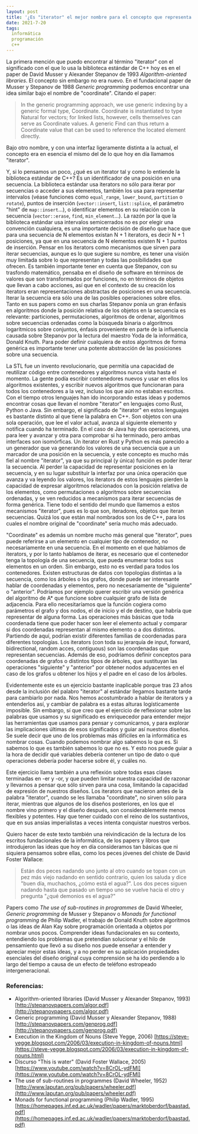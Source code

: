 ```yaml
---
layout: post
title: '¿Es "iterator" el mejor nombre para el concepto que representa en C++?'
date: 2021-7-20
tags:
  informática
  programación
  c++
---
```

La primera mención que puedo encontrar al término "iterator" con el significado con el que lo usa la biblioteca estándar de C++ hoy es en el paper de David Musser y Alexander Stepanov de 1993 *Algorithm-oriented libraries*. El concepto sin embargo no era nuevo. En el fundacional paper de Musser y Stepanov de 1988 *Generic programming* podemos encontrar una idea similar bajo el nombre de "coordinate". Citando el paper:

> In the generic programming approach, we use generic indexing by a generic formal type, Coordinate. Coordinate is instantiated to type Natural for vectors; for linked lists, however, cells themselves can serve as Coordinate values. A generic Find can thus return a Coordinate value that can be used to reference the located element directly.

Bajo otro nombre, y con una interfaz ligeramente distinta a la actual, el concepto era en esencia el mismo del de lo que hoy en día llamamos "iterator".

Y, si lo pensamos un poco, ¿qué es un iterator tal y como lo entiende la biblioteca estándar de C++? Es un identificador de una posición en una secuencia. La biblioteca estándar usa iterators no sólo para iterar por secuencias o acceder a sus elementos, también los usa para representar intervalos (véase funciones como `equal_range`, `lower_bound`, `partition` o `rotate`), puntos de inserción (`vector::insert`, `list::splice`, el parámetro "hint" de `map::insert`...), o identificar elementos en su relación con la secuencia (`vector::erase`, `find`, `min_element`...). La razón por la que la biblioteca estándar usa intervalos semicerrados no es por elegir una convención cualquiera, es una importante decisión de diseño que hace que para una secuencia de N elementos existan N + 1 iterators, es decir N + 1 posiciones, ya que en una secuencia de N elementos existen N + 1 puntos de inserción. Pensar en los iterators como mecanismos que sirven para iterar secuencias, aunque es lo que sugiere su nombre, es tener una visión muy limitada sobre lo que representan y todas las posibilidades que ofrecen. Es también importante tener en cuenta que Stepanov, con su trasfondo matemático, pensaba en el diseño de software en términos de valores que son transformados por funciones, no en términos de objetos que llevan a cabo acciones, así que en el contexto de su creación los iterators eran representaciones abstractas de posiciones en una secuencia. Iterar la secuencia era sólo una de las posibles operaciones sobre ellos. Tanto en sus papers como en sus charlas Stepanov ponía un gran énfasis en algoritmos donde la posición relativa de los objetos en la secuencia es relevante: particiones, permutaciones, algoritmos de ordenar, algoritmos sobre secuencias ordenadas como la búsqueda binaria o algoritmos logarítmicos sobre conjuntos, énfasis proveniente en parte de la influencia causada sobre Stepanov por la lectura del maestro Yoda de la informática, Donald Knuth. Para poder definir cualquiera de estos algoritmos de forma genérica es importante tener una potente abstracción de las posiciones sobre una secuencia.

La STL fue un invento revolucionario, que permitía una capacidad de reutilizar código entre contenedores y algoritmos nunca vista hasta el momento. La gente podía escribir contenedores nuevos y usar en ellos los algoritmos existentes, y escribir nuevos algoritmos que funcionaran para todos los contenedores a la vez, incluso los que aún no estaban escritos. Con el tiempo otros lenguajes han ido incorporando estas ideas y podemos encontrar cosas que llevan el nombre "iterator" en lenguajes como Rust, Python o Java. Sin embargo, el significado de "iterator" en estos lenguajes es bastante distinto al que tiene la palabra en C++. Son objetos con una sola operación, que lee el valor actual, avanza al siguiente elemento y notifica cuando ha terminado. En el caso de Java hay dos operaciones, una para leer y avanzar y otra para comprobar si ha terminado, pero ambas interfaces son isomórficas. Un iterator en Rust y Python es más parecido a un generador que va generando los valores de una secuencia que a un marcador de una posición en la secuencia, y este concepto es mucho más fiel al nombre "iterator", ya que su principal (y única) función es poder iterar la secuencia. Al perder la capacidad de representar posiciones en la secuencia, y en su lugar substituir la interfaz por una única operación que avanza y va leyendo los valores, los iterators de estos lenguajes pierden la capacidad de expresar algoritmos relacionados con la posición relativa de los elementos, como permutaciones o algoritmos sobre secuencias ordenadas, y se ven reducidos a mecanismos para iterar secuencias de forma genérica. Tiene todo el sentido del mundo que llamemos a estos mecanismos "iterator", pues es lo que son, iteradores, objetos que iteran secuencias. Quizá los que están mal nombrados son los de C++, para los cuales el nombre original de "coordinate" sería mucho más adecuado.

"Coordinate" es además un nombre mucho más general que "iterator", pues puede referirse a un elemento en cualquier tipo de contenedor, no necesariamente en una secuencia. En el momento en el que hablamos de iterators, y por lo tanto hablamos de iterar, es necesario que el contenedor tenga la topología de una secuencia, que pueda enumerar todos sus elementos en un orden. Sin embargo, esto no es verdad para todos los contenedores. Existen estructuras de datos con topologías distintas a la secuencia, como los árboles o los grafos, donde puede ser interesante hablar de coordenadas y elementos, pero no necesariamente de "siguiente" o "anterior". Podríamos por ejemplo querer escribir una versión genérica del algoritmo de A\* que funcione sobre cualquier grafo de lista de adjacencia. Para ello necesitaríamos que la función cogiera como parámetros el grafo y dos nodos, el de inicio y el de destino, que habría que representar de alguna forma. Las operaciones más básicas que toda coordenada tiene que poder hacer son leer el elemento actual y comparar si dos coordenadas representan al mismo elemento o a dos distintos. Partiendo de aquí, podrían existir diferentes familias de coordenadas para diferentes topologías. Los iterators (con toda su jerarquía de input, forward, bidirectional, random acces, contiguous) son las coordenadas que representan secuencias. Además de eso, podríamos definir conceptos para coordenadas de grafos o distintos tipos de árboles, que sustituyan las operaciones "siguiente" y "anterior" por obtener nodos adyacentes en el caso de los grafos u obtener los hijos y el padre en el caso de los árboles.

Evidentemente este es un ejercicio bastante inaplicable porque tras 23 años desde la inclusión del palabro "iterator" al estándar llegamos bastante tarde para cambiarlo por nada. Nos hemos acostumbrado a hablar de iterators y a entenderlos así, y cambiar de palabra es a estas alturas logísticamente imposible. Sin embargo, sí que creo que el ejercicio de reflexionar sobre las palabras que usamos y su significado es enriquecedor para entender mejor las herramientas que usamos para pensar y comunicarnos, y para explorar las implicaciones últimas de esos significados y guiar así nuestros diseños. Se suele decir que uno de los problemas más difíciles en la informática es nombrar cosas. Cuando podemos nombrar algo sabemos lo que es. Si sabemos lo que es también sabemos lo que no es. Y esto nos puede guiar a la hora de decidir qué variables debería contener un tipo de dato o qué operaciones debería poder hacerse sobre él, y cuáles no.

Este ejercicio llama también a una reflexión sobre todas esas clases terminadas en -er y -or, y que pueden limitar nuestra capacidad de razonar y llevarnos a pensar que sólo sirven para una cosa, limitando la capacidad de expresión de nuestros diseños. Los iterators que nacieron antes de la palabra "iterator", cuando se les llamaba "coordinate", no sirven sólo para iterar, mientras que algunos de los diseños posteriores, en los que el nombre vino primero y el diseño después, son considerablemente menos flexibles y potentes. Hay que tener cuidado con el reino de los sustantivos, que en sus ansias imperialistas a veces intenta conquistar nuestros verbos.

Quiero hacer de este texto también una reivindicación de la lectura de los escritos fundacionales de la informática, de los papers y libros que introdujeron las ideas que hoy en día consideramos tan básicas que ni siquiera pensamos sobre ellas, como los peces jóvenes del chiste de David Foster Wallace:

> Están dos peces nadando uno junto al otro cuando se topan con un pez más viejo nadando en sentido contrario, quien los saluda y dice "buen día, muchachos, ¿cómo está el agua?". Los dos peces siguen nadando hasta que pasado un tiempo uno se vuelve hacia el otro y pregunta "¿qué demonios es el agua?"

Papers como *The use of sub-routines in programmes* de David Wheeler, *Generic programming* de Musser y Stepanov o *Monads for functional programming* de Philip Wadler, el trabajo de Donald Knuth sobre algoritmos o las ideas de Alan Kay sobre programación orientada a objetos por nombrar unos pocos. Comprender ideas fundacionales en su contexto, entendiendo los problemas que pretendían solucionar y el hilo de pensamiento que llevó a su diseño nos puede enseñar a entender y apreciar mejor estas ideas, y a no perder en su aplicación propiedades esenciales del diseño original cuya comprensión se ha ido perdiendo a lo largo del tiempo a causa de un efecto de teléfono estropeado intergeneracional.

### Referencias:

- Algorithm-oriented libraries (David Musser y Alexander Stepanov, 1993) [http://stepanovpapers.com/algor.pdf](http://stepanovpapers.com/algor.pdf)
- Generic programming (David Musser y Alexander Stepanov, 1988) [http://stepanovpapers.com/genprog.pdf](http://stepanovpapers.com/genprog.pdf)
- Execution in the Kingdom of Nouns (Steve Yegge, 2006) [https://steve-yegge.blogspot.com/2006/03/execution-in-kingdom-of-nouns.html](https://steve-yegge.blogspot.com/2006/03/execution-in-kingdom-of-nouns.html)
- Discurso "This is water" (David Foster Wallace, 2005) [https://www.youtube.com/watch?v=8CrOL-ydFMI](https://www.youtube.com/watch?v=8CrOL-ydFMI)
- The use of sub-routines in programmes (David Wheeler, 1952) [http://www.laputan.org/pub/papers/wheeler.pdf](http://www.laputan.org/pub/papers/wheeler.pdf)
- Monads for functional programming (Philip Wadler, 1995) [https://homepages.inf.ed.ac.uk/wadler/papers/marktoberdorf/baastad.pdf](https://homepages.inf.ed.ac.uk/wadler/papers/marktoberdorf/baastad.pdf)
